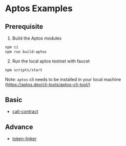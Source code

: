# Aptos Examples

## Prerequisite

1. Build the Aptos modules

```bash
npm ci
npm run build-aptos
```

2. Run the local aptos testnet with faucet

```bash
npm scripts/start
```

Note: `aptos` cli needs to be installed in your local machine (https://aptos.dev/cli-tools/aptos-cli-tool/)

## Basic

-   [call-contract](call-contract/)

## Advance

-   [token-linker](token-linker/)
